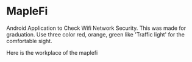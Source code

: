 # MapleFi
Android Application to Check Wifi Network Security.
This was made for graduation.
Use three color red, orange, green like 'Traffic light' for the comfortable sight.


Here is the workplace of the maplefi 
